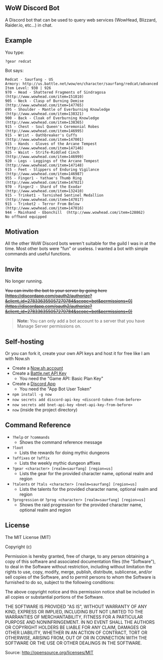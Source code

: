 
## WoW Discord Bot

A Discord bot that can be used to query web services (WowHead, Blizzard, Raider.io, etc...) in chat.


## Example

You type:
```
?gear redcat
```

Bot says:
```
Redcat - Saurfang - US
Armory: http://us.battle.net/wow/en/character/saurfang/redcat/advanced
Item Level: 930 | 926
970 - Head - Shattered Fragments of Sindragosa  (http://www.wowhead.com/item=151810)
905 - Neck - Clasp of Burning Demise  (http://www.wowhead.com/item=147765)
895 - Shoulder - Mantle of Everburning Knowledge  (http://www.wowhead.com/item=138321)
900 - Back - Cloak of Everburning Knowledge  (http://www.wowhead.com/item=138365)
915 - Chest - Soul Queen's Ceremonial Robes  (http://www.wowhead.com/item=146995)
915 - Wrist - Oathbreaker's Cuffs  (http://www.wowhead.com/item=147001)
915 - Hands - Gloves of the Arcane Tempest  (http://www.wowhead.com/item=147146)
925 - Waist - Strife-Riddled Cinch  (http://www.wowhead.com/item=146999)
920 - Legs - Leggings of the Arcane Tempest  (http://www.wowhead.com/item=147148)
915 - Feet - Slippers of Enduring Vigilance  (http://www.wowhead.com/item=146987)
955 - Finger1 - Yathae's Thumb Ring  (http://www.wowhead.com/item=147021)
970 - Finger2 - Shard of the Exodar  (http://www.wowhead.com/item=132410)
915 - Trinket1 - Tarnished Sentinel Medallion  (http://www.wowhead.com/item=147017)
915 - Trinket2 - Terror From Below  (http://www.wowhead.com/item=147016)
944 - Mainhand - Ebonchill  (http://www.wowhead.com/item=128862)
No offhand equipped
```


## Motivation

All the other WoW Discord bots weren't suitable for the guild I was in at the time. Most other bots were "fun" or useless. I wanted a bot with simple commands and useful functions.


## Invite

No longer running.

~~You can invite the bot to your server by going here [https://discordapp.com/oauth2/authorize?&client_id=278336355057270784&scope=bot&permissions=0](https://discordapp.com/oauth2/authorize?&client_id=278336355057270784&scope=bot&permissions=0)~~

> **Note:** You can only add a bot account to a server that you have Manage Server permissions on.



## Self-hosting

Or you can fork it, create your own API keys and host it for free like I am with Now.sh

* Create a [Now.sh account](https://zeit.co/now)
* Create a [Battle.net API Key](https://dev.battle.net/apps/mykeys)
    * You need the "Game API: Basic Plan Key"
* Create a [Discord App](https://discordapp.com/developers/applications/me)
    * You need the "App Bot User Token"
* `npm install -g now`
* `now secrets add discord-api-key <discord-token-from-before>`
* `now secrets add bnet-api-key <bnet-api-key-from-before>`
* `now` (inside the project directory)


## Command Reference

* `?help` or `?commands`
    * Shows the command reference message
* `?loot`
    * Lists the rewards for doing mythic dungeons
* `?affixes` or `?affix`
    * Lists the weekly mythic dungeon affixes
* `?gear <character> [realm=saurfang] [region=us]`
    * Lists the gear for the provided character name, optional realm and region
* `?talents` or `?tals <character> [realm=saurfang] [region=us]`
    * Lists the talents for the provided character name, optional realm and region
* `?progression` or `?prog <character> [realm=saurfang] [region=us]`
    * Shows the raid progression for the provided character name, optional realm and region

## License

The MIT License (MIT)

Copyright (c)

Permission is hereby granted, free of charge, to any person obtaining a copy of this software and associated documentation files (the "Software"), to deal in the Software without restriction, including without limitation the rights to use, copy, modify, merge, publish, distribute, sublicense, and/or sell copies of the Software, and to permit persons to whom the Software is furnished to do so, subject to the following conditions:

The above copyright notice and this permission notice shall be included in all copies or substantial portions of the Software.

THE SOFTWARE IS PROVIDED "AS IS", WITHOUT WARRANTY OF ANY KIND, EXPRESS OR IMPLIED, INCLUDING BUT NOT LIMITED TO THE WARRANTIES OF MERCHANTABILITY, FITNESS FOR A PARTICULAR PURPOSE AND NONINFRINGEMENT. IN NO EVENT SHALL THE AUTHORS OR COPYRIGHT HOLDERS BE LIABLE FOR ANY CLAIM, DAMAGES OR OTHER LIABILITY, WHETHER IN AN ACTION OF CONTRACT, TORT OR OTHERWISE, ARISING FROM, OUT OF OR IN CONNECTION WITH THE SOFTWARE OR THE USE OR OTHER DEALINGS IN THE SOFTWARE.

Source: http://opensource.org/licenses/MIT
